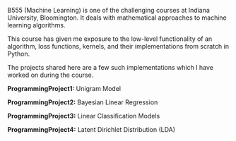 B555 (Machine Learning) is one of the challenging courses at Indiana University, Bloomington. It deals with mathematical approaches to machine learning algorithms.

This course has given me exposure to the low-level functionality of an algorithm, loss functions, kernels, and their implementations from scratch in Python.

The projects shared here are a few such implementations which I have worked on during the course.

**ProgrammingProject1:** Unigram Model

**ProgrammingProject2:** Bayesian Linear Regression

**ProgrammingProject3:** Linear Classification Models
    
**ProgrammingProject4:** Latent Dirichlet Distribution (LDA)